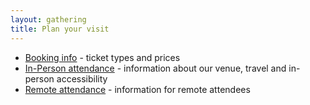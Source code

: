 ```yaml
---
layout: gathering
title: Plan your visit
---
```


* [Booking info]({{site.url}}/gathering/uk/plan-your-visit/booking) - ticket types and prices
* [In-Person attendance]({{site.url}}/gathering/uk/plan-your-visit/in-person) - information about our venue, travel and in-person accessibility
* [Remote attendance]({{site.url}}/gathering/uk/plan-your-visit/remote) - information for remote attendees